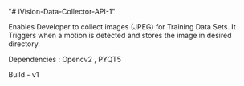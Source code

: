 "# iVision-Data-Collector-API-1" 

Enables Developer to collect images (JPEG) for Training Data Sets. It Triggers when a motion is detected and stores the image in desired directory.

Dependencies : Opencv2 , PYQT5

Build - v1